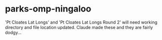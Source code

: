# parks-omp-ningaloo

'Pt Cloates Lat Longs' and 'Pt Cloates Lat Longs Round 2' will need working directory and file location updated.
Claude made these and they are fairly dodgy...